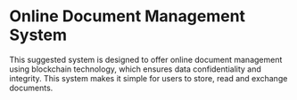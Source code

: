 # Online Document Management System
This suggested system is designed to offer online document management using blockchain technology, which ensures data confidentiality and integrity. This system makes it simple for users to store, read and exchange documents. 
